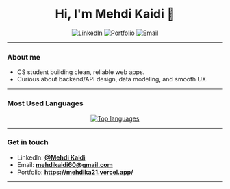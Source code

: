 <!-- HEADER (banner that switches for dark/light) -->
<p align="center">
  <picture>
    <source media="(prefers-color-scheme: dark)" srcset="assets/banner-dark.png">
   
  </picture>
</p>

<h1 align="center">Hi, I'm Mehdi Kaidi 👋</h1>

<p align="center">
  <a href="https://www.linkedin.com/in/mehdi-kaidi-a93383338/"><img alt="LinkedIn" src="https://img.shields.io/badge/LinkedIn-0A66C2?logo=linkedin&logoColor=white"></a>
  <a href="https://mehdika21.vercel.app/"><img alt="Portfolio" src="https://img.shields.io/badge/Portfolio-121212?logo=vercel&logoColor=white"></a>
  <a href="mailto:mehdikaidi60@gmail.com"><img alt="Email" src="https://img.shields.io/badge/Email-4A90E2?logo=gmail&logoColor=white"></a>
</p>

---

### About me
- CS student building clean, reliable web apps.
- Curious about backend/API design, data modeling, and smooth UX.

---

### Most Used Languages
<p align="center">
  <a href="https://github.com/anuraghazra/github-readme-stats">
    <img
      src="https://github-readme-stats.vercel.app/api/top-langs/?username=mehdika21&layout=compact&theme=transparent&hide_border=true&langs_count=8"
      alt="Top languages" />
  </a>
</p>

<!-- Optional: manual placeholder layout (edit flex values if you don't want auto stats)
<details>
<summary><b>Language Snapshot (manual)</b></summary>

<div align="center">

<div style="display:flex;height:14px;width:720px;border-radius:8px;overflow:hidden;background:#2a2e35;margin:8px 0 16px;">
  <span style="flex:30;background:#b07219" title="Java"></span>
  <span style="flex:25;background:#178600" title="C#"></span>
  <span style="flex:11;background:#3178c6" title="TypeScript"></span>
  <span style="flex:9;background:#e34c26" title="HTML"></span>
  <span style="flex:8;background:#f1e05a" title="JavaScript"></span>
  <span style="flex:6;background:#f34b7d" title="C++"></span>
  <span style="flex:6;background:#427819" title="Makefile"></span>
  <span style="flex:5;background:#563d7c" title="CSS"></span>
</div>

<table>
  <tr><td>🟠 Java</td><td>🟡 JavaScript</td></tr>
  <tr><td>🟩 C#</td><td>🟣 CSS</td></tr>
  <tr><td>🔵 TypeScript</td><td>🌿 Makefile</td></tr>
  <tr><td>🟥 C++</td><td>🟧 HTML</td></tr>
</table>

</div>
</details>
-->

---

### Get in touch
- LinkedIn: **[@Mehdi Kaidi](https://www.linkedin.com/in/mehdi-kaidi-a93383338/)**
- Email: **mehdikaidi60@gmail.com**
- Portfolio: **https://mehdika21.vercel.app/**

---
<!-- 
### 🚀 What I’m focusing on
- **Marketing tech**: LinkedIn & email automation, SEO content systems  
- **Web**: Node.js/Express, React, MySQL, REST APIs  
- **Data & viz**: dashboards, clean UX, measurable KPIs

### 🧰 Toolbox
`Java` · `Jakarta EE` · `Glassfish` · `JavaScript/TypeScript` · `React` · `Node.js` · `Express` ·  
`MySQL` · `FastAPI` · `Tailwind` · `QML` · `Canva` · `Illustrator`

### ✨ Highlights
- Grew **LinkedIn** reach to **77k+ impressions** with +574 followers  
- Ran weekly **email campaigns** (Zoho Campaigns) with measurable KPIs  
- Led **website refresh** (Wix/SEO) for a B2B consulting brand

---

### 🧩 Featured projects
**Project 1 — E-Health Dashboard**  
Clean CRUD + analytics for university project (Node.js, Express, MySQL).  
👉 [Repo](REPO_LINK) • [Live/Video](LIVE_OR_DEMO_LINK)

**Project 2 — Linear Optimization App**  
Simplex solver + tableau generation (React + FastAPI).  
👉 [Repo](REPO_LINK) • [Live/Video](LIVE_OR_DEMO_LINK)



---

### 🤝 Let’s collaborate
I’m open to marketing tech, dashboards, and UI polish.  
**Email:** YOUR@EMAIL • **DM:** LinkedIn -->

<!-- FOOTER NOTE -->
<!-- <p align="center">
  <sub>Last updated: YYYY-MM-DD • Built with ❤️ and Markdown</sub>
</p> -->


